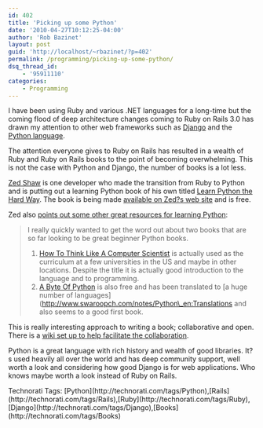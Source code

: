 ```yaml
---
id: 402
title: 'Picking up some Python'
date: '2010-04-27T10:12:25-04:00'
author: 'Rob Bazinet'
layout: post
guid: 'http://localhost/~rbazinet/?p=402'
permalink: /programming/picking-up-some-python/
dsq_thread_id:
    - '95911110'
categories:
    - Programming
---
```


I have been using Ruby and various .NET languages for a long-time but the coming flood of deep architecture changes coming to Ruby on Rails 3.0 has drawn my attention to other web frameworks such as [Django](http://www.djangoproject.com/) and the [Python language](http://python.org/).

The attention everyone gives to Ruby on Rails has resulted in a wealth of Ruby and Ruby on Rails books to the point of becoming overwhelming. This is not the case with Python and Django, the number of books is a lot less.

[Zed Shaw](http://sheddingbikes.com/) is one developer who made the transition from Ruby to Python and is putting out a learning Python book of his own titled [Learn Python the Hard Way](http://sheddingbikes.com/LearnPythonTheHardWay.pdf). The book is being made [available on Zed?s web site](http://sheddingbikes.com/posts/1272132621.html) and is free.

Zed also [points out some other great resources for learning Python](http://sheddingbikes.com/posts/1272216358.html):

> I really quickly wanted to get the word out about two books that are so far looking to be great beginner Python books.
> 
> 1. [How To Think Like A Computer Scientist](http://www.greenteapress.com/thinkpython/) is actually used as the curriculum at a few universities in the US and maybe in other locations. Despite the title it is actually good introduction to the language and to programming.
> 2. [A Byte Of Python](http://www.swaroopch.com/notes/Python) is also free and has been translated to \[a huge number of languages\](http://www.swaroopch.com/notes/Python\_en:Translations and also seems to a good first book.

This is really interesting approach to writing a book; collaborative and open. There is a [wiki set up to help facilitate the collaboration](http://learnpythonthehardway.com/home).

Python is a great language with rich history and wealth of good libraries. It?s used heavily all over the world and has deep community support, well worth a look and considering how good Django is for web applications. Who knows maybe worth a look instead of Ruby on Rails.

<div class="wlWriterEditableSmartContent" id="scid:0767317B-992E-4b12-91E0-4F059A8CECA8:3e038284-6d6e-4177-a058-e2546d47bb6f" style="padding-bottom: 0px; margin: 0px; padding-left: 0px; padding-right: 0px; display: inline; float: none; padding-top: 0px">Technorati Tags: [Python](http://technorati.com/tags/Python),[Rails](http://technorati.com/tags/Rails),[Ruby](http://technorati.com/tags/Ruby),[Django](http://technorati.com/tags/Django),[Books](http://technorati.com/tags/Books)</div>